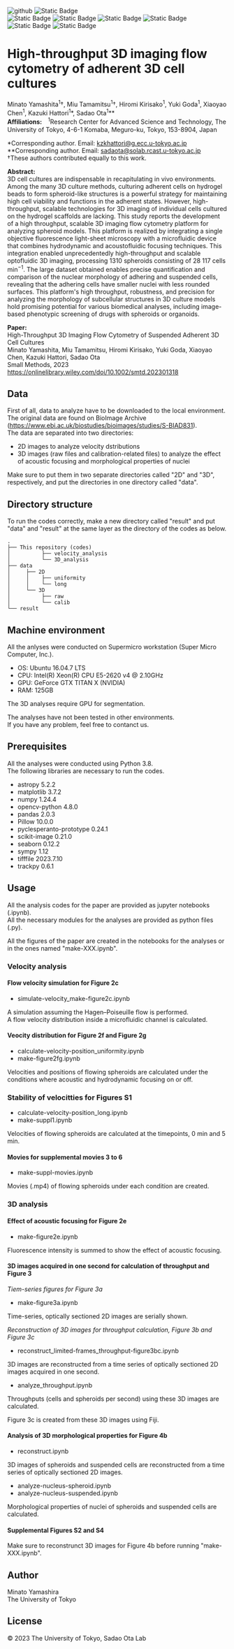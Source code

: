 ![github](https://github.com/solabtokyo/Yamashita_et_al_2023/assets/36177990/e085c0fe-4d11-449f-bc3a-5c0f04f5ea86)
![Static Badge](https://img.shields.io/badge/Python-3-blue)  
![Static Badge](https://img.shields.io/badge/3D_cell_culture-blue)
![Static Badge](https://img.shields.io/badge/Adherent_cell-blue)
![Static Badge](https://img.shields.io/badge/3D_imaging_flow_cytometry-blue)
![Static Badge](https://img.shields.io/badge/Acoustofluidics-blue)
![Static Badge](https://img.shields.io/badge/Light--sheet%20microscopy-blue)
![Static Badge](https://img.shields.io/badge/Hydrogel_bead-blue)

# High-throughput 3D imaging flow cytometry of adherent 3D cell cultures
Minato Yamashita<sup>1</sup>†, Miu Tamamitsu<sup>1</sup>†, Hiromi Kirisako<sup>1</sup>, Yuki Goda<sup>1</sup>, Xiaoyao Chen<sup>1</sup>, Kazuki Hattori<sup>1</sup>\*, Sadao Ota<sup>1</sup>\*\*　　  
**Affiliations:**　<sup>1</sup>Research Center for Advanced Science and Technology, The University of Tokyo, 4-6-1 Komaba, Meguro-ku, Tokyo, 153-8904, Japan

\*Corresponding author. Email: kzkhattori@g.ecc.u-tokyo.ac.jp  
\*\*Corresponding author. Email: sadaota@solab.rcast.u-tokyo.ac.jp  
†These authors contributed equally to this work.  

**Abstract:**  
3D cell cultures are indispensable in recapitulating in vivo environments. Among the many 3D culture methods, culturing adherent cells on hydrogel beads to form spheroid-like structures is a powerful strategy for maintaining high cell viability and functions in the adherent states. However, high-throughput, scalable technologies for 3D imaging of individual cells cultured on the hydrogel scaffolds are lacking. This study reports the development of a high throughput, scalable 3D imaging flow cytometry platform for analyzing spheroid models. This platform is realized by integrating a single objective fluorescence light-sheet microscopy with a microfluidic device that combines hydrodynamic and acoustofluidic focusing techniques. This integration enabled unprecedentedly high-throughput and scalable optofluidic 3D imaging, processing 1310 spheroids consisting of 28 117 cells min<sup>−1</sup>. The large dataset obtained enables precise quantification and comparison of the nuclear morphology of adhering and suspended cells, revealing that the adhering cells have smaller nuclei with less rounded surfaces. This platform's high throughput, robustness, and precision for analyzing the morphology of subcellular structures in 3D culture models hold promising potential for various biomedical analyses, including image-based phenotypic screening of drugs with spheroids or organoids.

**Paper:**  
High-Throughput 3D Imaging Flow Cytometry of Suspended Adherent 3D Cell Cultures  
Minato Yamashita, Miu Tamamitsu, Hiromi Kirisako, Yuki Goda, Xiaoyao Chen, Kazuki Hattori, Sadao Ota  
Small Methods, 2023  
https://onlinelibrary.wiley.com/doi/10.1002/smtd.202301318  

## Data
First of all, data to analyze have to be downloaded to the local environment.  
The original data are found on BioImage Archive (https://www.ebi.ac.uk/biostudies/bioimages/studies/S-BIAD831).  
The data are separated into two directories:
- 2D images to analyze velocity dstributions
- 3D images (raw files and calibration-related files) to analyze the effect of acoustic focusing and morphological properties of nuclei

Make sure to put them in two separate directories called "2D" and "3D", respectively, and put the directories in one directory called "data".

## Directory structure
To run the codes correctly, make a new directory called "result" and put "data" and "result" at the same layer as the directory of the codes as below.
```
.
├── This repository (codes)
│          ├── velocity_analysis
│          └── 3D_analysis  
├── data
│     ├── 2D
│     │    ├── uniformity  
│     │    └── long  
│     └── 3D
│          ├── raw
│          └── calib    
└── result
```

## Machine environment
All the anlyses were conducted on Supermicro workstation (Super Micro Computer, Inc.).  
- OS: Ubuntu 16.04.7 LTS  
- CPU: Intel(R) Xeon(R) CPU E5-2620 v4 @ 2.10GHz  
- GPU: GeForce GTX TITAN X (NVIDIA)  
- RAM: 125GB

The 3D analyses require GPU for segmentation.

The analyses have not been tested in other environments.  
If you have any problem, feel free to contanct us.

## Prerequisites
All the analyses were conducted using Python 3.8.  
The following libraries are necessary to run the codes.  
- astropy 5.2.2
- matplotlib 3.7.2
- numpy 1.24.4
- opencv-python 4.8.0
- pandas 2.0.3
- Pillow 10.0.0
- pyclesperanto-prototype 0.24.1
- scikit-image 0.21.0
- seaborn 0.12.2
- sympy 1.12
- tifffile 2023.7.10
- trackpy 0.6.1 


## Usage
All the analysis codes for the paper are provided as jupyter notebooks (.ipynb).  
All the necessary modules for the analyses are provided as python files (.py).  

All the figures of the paper are created in the notebooks for the analyses or in the ones named "make-XXX.ipynb".

### Velocity analysis
#### Flow velocity simulation for Figure 2c
- simulate-velocity_make-figure2c.ipynb

A simulation assuming the Hagen–Poiseuille flow is performed.  
A flow velocity distribution inside a microfluidic channel is calculated.  

#### Veocity distribution for Figure 2f and Figure 2g
- calculate-velocity-position_uniformity.ipynb
- make-figure2fg.ipynb

Velocities and positions of flowing spheroids are calculated under the conditions where acoustic and hydrodynamic focusing on or off.  

### Stability of velocitties for Figures S1
- calculate-velocity-position_long.ipynb
- make-suppl1.ipynb

Velocities of flowing spheroids are calculated at the timepoints, 0 min and 5 min. 

#### Movies for supplemental movies 3 to 6
- make-suppl-movies.ipynb

Movies (.mp4) of flowing spheroids under each condition are created.

### 3D analysis
#### Effect of acoustic focusing for Figure 2e
- make-figure2e.ipynb

Fluorescence intensity is summed to show the effect of acoustic focusing.  

#### 3D images acquired in one second for calculation of throughput and Figure 3
_Tiem-series figures for Figure 3a_  
- make-figure3a.ipynb

Time-series, optically sectioned 2D images are serially shown.  

_Reconstruction of 3D images for throughput calculation, Figure 3b and Figure 3c_  
- reconstruct_limited-frames_throughput-figure3bc.ipynb

3D images are reconstructed from a time series of optically sectioned 2D images acquired in one second.  
- analyze_throughput.ipynb

Throughputs (cells and spheroids per second) using these 3D images are calculated.


Figure 3c is created from these 3D images using Fiji.  

#### Analysis of 3D morphological properties for Figure 4b
- reconstruct.ipynb

3D images of spheroids and suspended cells are reconstructed from a time series of optically sectioned 2D images.  
- analyze-nucleus-spheroid.ipynb
- analyze-nucleus-suspended.ipynb

Morphological properties of nuclei of spheroids and suspended cells are calculated.  

#### Supplemental Figures S2 and S4
Make sure to reconstrunct 3D images for Figure 4b before running "make-XXX.ipynb".  

## Author
Minato Yamashira  
The University of Tokyo  
## License
© 2023 The University of Tokyo, Sadao Ota Lab
